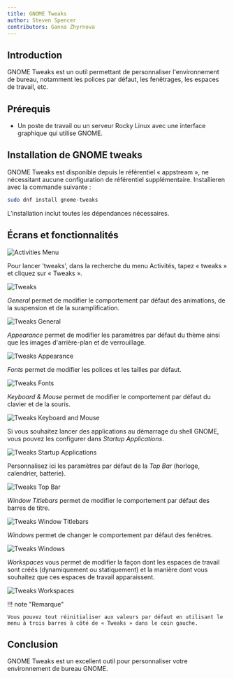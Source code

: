 ```yaml
---
title: GNOME Tweaks
author: Steven Spencer
contributors: Ganna Zhyrnova
---
```


## Introduction

GNOME Tweaks est un outil permettant de personnaliser l'environnement de bureau, notamment les polices par défaut, les fenêtrages, les espaces de travail, etc.

## Prérequis

- Un poste de travail ou un serveur Rocky Linux avec une interface graphique qui utilise GNOME.

## Installation de GNOME tweaks

GNOME Tweaks est disponible depuis le référentiel « appstream », ne nécessitant aucune configuration de référentiel supplémentaire. Installieren avec la commande suivante :

```bash
sudo dnf install gnome-tweaks
```

L’installation inclut toutes les dépendances nécessaires.

## Écrans et fonctionnalités

![Activities Menu](images/activities.png)

Pour lancer 'tweaks', dans la recherche du menu Activités, tapez « tweaks » et cliquez sur « Tweaks ».

![Tweaks](images/tweaks.png)

<!-- Please, add here a screen where you click Tweaks -->

_General_ permet de modifier le comportement par défaut des animations, de la suspension et de la suramplification.

![Tweaks General](images/01_tweaks.png)

_Appearance_ permet de modifier les paramètres par défaut du thème ainsi que les images d'arrière-plan et de verrouillage.

![Tweaks Appearance](images/02_tweaks.png)

_Fonts_ permet de modifier les polices et les tailles par défaut.

![Tweaks Fonts](images/03_tweaks.png)

_Keyboard & Mouse_ permet de modifier le comportement par défaut du clavier et de la souris.

![Tweaks Keyboard and Mouse](images/04_tweaks.png)

Si vous souhaitez lancer des applications au démarrage du shell GNOME, vous pouvez les configurer dans _Startup Applications_.

![Tweaks Startup Applications](images/05_tweaks.png)

Personnalisez ici les paramètres par défaut de la _Top Bar_ (horloge, calendrier, batterie).

![Tweaks Top Bar](images/06_tweaks.png)

_Window Titlebars_ permet de modifier le comportement par défaut des barres de titre.

![Tweaks Window Titlebars](images/07_tweaks.png)

_Windows_ permet de changer le comportement par défaut des fenêtres.

![Tweaks Windows](images/08_tweaks.png)

_Workspaces_ vous permet de modifier la façon dont les espaces de travail sont créés (dynamiquement ou statiquement) et la manière dont vous souhaitez que ces espaces de travail apparaissent.

![Tweaks Workspaces](images/09_tweaks.png)

!!! note "Remarque"

```
Vous pouvez tout réinitialiser aux valeurs par défaut en utilisant le menu à trois barres à côté de « Tweaks » dans le coin gauche.
```

## Conclusion

GNOME Tweaks est un excellent outil pour personnaliser votre environnement de bureau GNOME.
